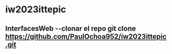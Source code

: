 # iw2023ittepic
InterfacesWeb
--clonar el repo
git clone https://github.com/PaulOchoa952/iw2023ittepic.git
--